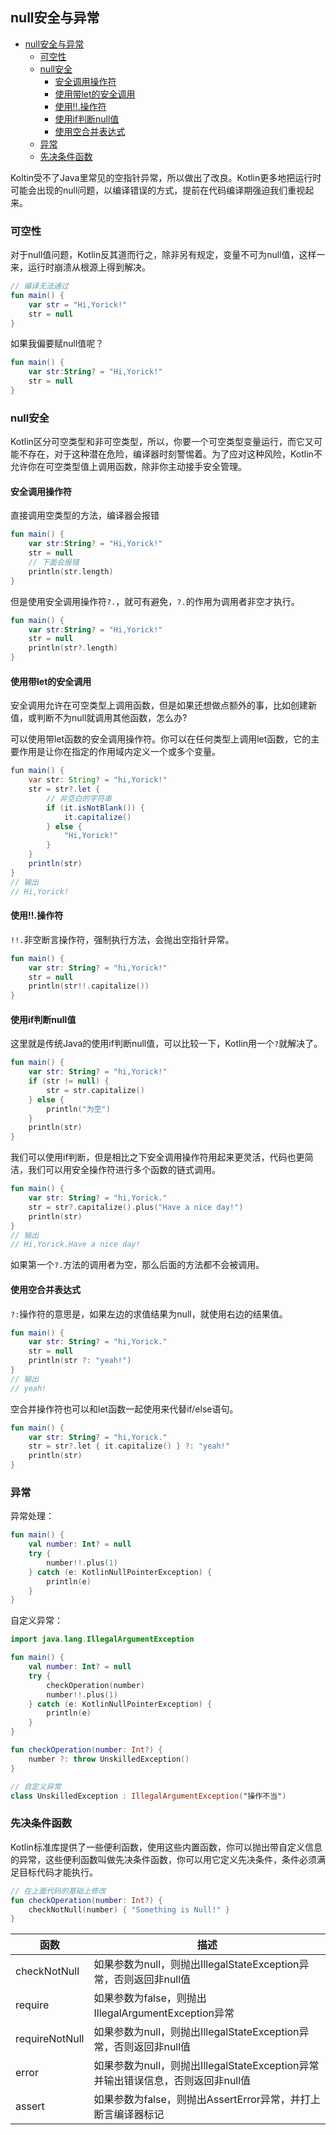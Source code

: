 ## null安全与异常

- [null安全与异常](#null安全与异常)
  - [可空性](#可空性)
  - [null安全](#null安全)
    - [安全调用操作符](#安全调用操作符)
    - [使用带let的安全调用](#使用带let的安全调用)
    - [使用!!.操作符](#使用操作符)
    - [使用if判断null值](#使用if判断null值)
    - [使用空合并表达式](#使用空合并表达式)
  - [异常](#异常)
  - [先决条件函数](#先决条件函数)

Koltin受不了Java里常见的空指针异常，所以做出了改良。Kotlin更多地把运行时可能会出现的null问题，以编译错误的方式，提前在代码编译期强迫我们重视起来。

### 可空性

对于null值问题，Kotlin反其道而行之，除非另有规定，变量不可为null值，这样一来，运行时崩溃从根源上得到解决。
```kotlin
// 编译无法通过
fun main() {
    var str = "Hi,Yorick!"
    str = null
}
```
如果我偏要赋null值呢？
```kotlin
fun main() {
    var str:String? = "Hi,Yorick!"
    str = null
}
```

<!-- ### Kotlin的null类型 ### 编译时间与运行时间 -->

### null安全

Kotlin区分可空类型和非可空类型，所以，你要一个可空类型变量运行，而它又可能不存在，对于这种潜在危险，编译器时刻警惕着。为了应对这种风险，Kotlin不允许你在可空类型值上调用函数，除非你主动接手安全管理。

#### 安全调用操作符

直接调用空类型的方法，编译器会报错
```Kotlin
fun main() {
    var str:String? = "Hi,Yorick!"
    str = null
    // 下面会报错
    println(str.length)
}
```
但是使用安全调用操作符`?.`，就可有避免，`?.`的作用为调用者非空才执行。
```Kotlin
fun main() {
    var str:String? = "Hi,Yorick!"
    str = null
    println(str?.length)
}
```

#### 使用带let的安全调用

安全调用允许在可空类型上调用函数，但是如果还想做点额外的事，比如创建新值，或判断不为null就调用其他函数，怎么办?

可以使用带let函数的安全调用操作符。你可以在任何类型上调用let函数，它的主要作用是让你在指定的作用域内定义一个或多个变量。
```java
fun main() {
    var str: String? = "hi,Yorick!"
    str = str?.let {
        // 非空白的字符串
        if (it.isNotBlank()) {
            it.capitalize()
        } else {
            "Hi,Yorick!"
        }
    }
    println(str)
}
// 输出
// Hi,Yorick!
```

#### 使用!!.操作符

`!!.`非空断言操作符，强制执行方法，会抛出空指针异常。
```kotlin
fun main() {
    var str: String? = "hi,Yorick!"
    str = null
    println(str!!.capitalize())
}
```

#### 使用if判断null值
这里就是传统Java的使用if判断null值，可以比较一下，Kotlin用一个`?`就解决了。
```kotlin
fun main() {
    var str: String? = "hi,Yorick!"
    if (str != null) {
        str = str.capitalize()
    } else {
        println("为空")
    }
    println(str)
}
```
我们可以使用if判断，但是相比之下安全调用操作符用起来更灵活，代码也更简洁，我们可以用安全操作符进行多个函数的链式调用。

```kotlin
fun main() {
    var str: String? = "hi,Yorick."
    str = str?.capitalize().plus("Have a nice day!")
    println(str)
}
// 输出
// Hi,Yorick.Have a nice day!
```
如果第一个`?.`方法的调用者为空，那么后面的方法都不会被调用。
#### 使用空合并表达式

`?:`操作符的意思是，如果左边的求值结果为null，就使用右边的结果值。

```kotlin
fun main() {
    var str: String? = "hi,Yorick."
    str = null
    println(str ?: "yeah!")
}
// 输出
// yeah!
```
空合并操作符也可以和let函数一起使用来代替if/else语句。
```kotlin
fun main() {
    var str: String? = "hi,Yorick."
    str = str?.let { it.capitalize() } ?: "yeah!"
    println(str)
}
```

### 异常

异常处理：
```kotlin
fun main() {
    val number: Int? = null
    try {
        number!!.plus(1)
    } catch (e: KotlinNullPointerException) {
        println(e)
    }
}
```
自定义异常：
```kotlin
import java.lang.IllegalArgumentException

fun main() {
    val number: Int? = null
    try {
        checkOperation(number)
        number!!.plus(1)
    } catch (e: KotlinNullPointerException) {
        println(e)
    }
}

fun checkOperation(number: Int?) {
    number ?: throw UnskilledException()
}

// 自定义异常
class UnskilledException : IllegalArgumentException("操作不当")
```

### 先决条件函数

Kotlin标准库提供了一些便利函数，使用这些内置函数，你可以抛出带自定义信息的异常，这些便利函数叫做先决条件函数，你可以用它定义先决条件，条件必须满足目标代码才能执行。

```kotlin
// 在上面代码的基础上修改
fun checkOperation(number: Int?) {
    checkNotNull(number) { "Something is Null!" }
}
```

| 函数           | 描述                                                                          |
| -------------- | ----------------------------------------------------------------------------- |
| checkNotNull   | 如果参数为null，则抛出IllegalStateException异常，否则返回非null值              |
| require        | 如果参数为false，则抛出IllegalArgumentException异常                           |
| requireNotNull | 如果参数为null，则抛出IllegalStateException异常，否则返回非null值              |
| error          | 如果参数为null，则抛出IllegalStateException异常并输出错误信息，否则返回非null值 |
| assert         | 如果参数为false，则抛出AssertError异常，并打上断言编译器标记                  |

<!-- ### 已检查异常和未检查异常 ### 可空性如何保证 -->